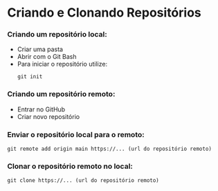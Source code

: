 # Criando e Clonando Repositórios

### Criando um repositório local:
 - Criar uma pasta
 - Abrir com o Git Bash
 - Para iniciar o repositório utilize:
   ```
   git init
   ```
### Criando um repositório remoto:
  - Entrar no GitHub
  - Criar novo repositório

### Enviar o repositório local para o remoto:
 ```
 git remote add origin main https://... (url do repositório remoto)
 ```
### Clonar o repositório remoto no local:
 ```
 git clone https://... (url do repositório remoto)
 ```

